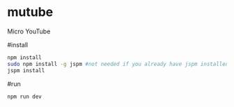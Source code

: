 # mutube
Micro YouTube

#install
```bash
npm install
sudo npm install -g jspm #not needed if you already have jspm installed
jspm install
```

#run
```bash
npm run dev
```
